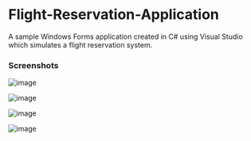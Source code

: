 # Flight-Reservation-Application

A sample Windows Forms application created in C# using Visual Studio which simulates a flight reservation system. 

### Screenshots

![image](https://user-images.githubusercontent.com/67371383/195162556-83c4b037-d77a-4172-9383-fa663dcd2241.png)

![image](https://user-images.githubusercontent.com/67371383/195162585-c8a07071-dd1d-41b8-85f7-6d7d560a2b76.png)

![image](https://user-images.githubusercontent.com/67371383/195162637-8d08e48c-e548-4b45-af1d-08b56a0d7c35.png)

![image](https://user-images.githubusercontent.com/67371383/195162731-78b4cb86-9c7f-4ca6-9ef4-9e2807818e6a.png)

